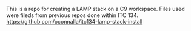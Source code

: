This is a repo for creating a LAMP stack on a C9 workspace.
Files used were fileds from previous repos done within ITC 134. 
https://github.com/oconnalla/itc134-lamp-stack-install
